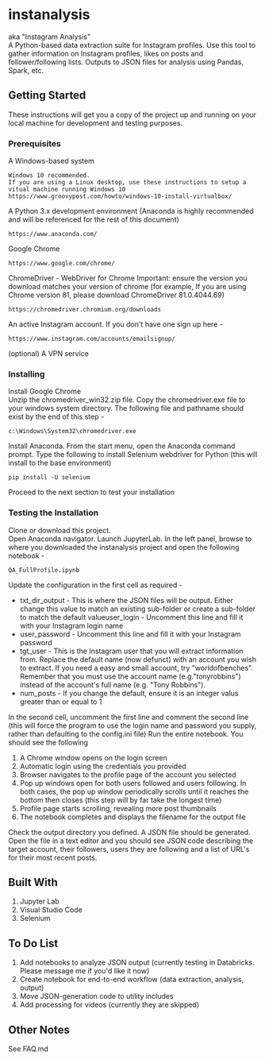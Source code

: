 # instanalysis
aka "Instagram Analysis"
<br>
A Python-based data extraction suite for Instagram profiles.  Use this tool to gather information on Instagram profiles, likes on posts and follower/following lists.  Outputs to JSON files for analysis using Pandas, Spark, etc.
## Getting Started
These instructions will get you a copy of the project up and running on your local machine for development and testing purposes.
### Prerequisites
A Windows-based system
```
Windows 10 recommended.
If you are using a Linux desktop, use these instructions to setup a vitual machine running Windows 10
https://www.groovypost.com/howto/windows-10-install-virtualbox/
```
A Python 3.x development environment
(Anaconda is highly recommended and will be referenced for the rest of this document)
```
https://www.anaconda.com/
```
Google Chrome
```
https://www.google.com/chrome/
```
ChromeDriver - WebDriver for Chrome
Important: ensure the version you download matches your version of chrome (for example, If you are using Chrome version 81, please download ChromeDriver 81.0.4044.69) 
```
https://chromedriver.chromium.org/downloads
```
An active Instagram account.  If you don't have one sign up here -
```
https://www.instagram.com/accounts/emailsignup/
```
(optional) A VPN service
### Installing
Install Google Chrome 
<br>
Unzip the chromedriver_win32.zip file.  Copy the chromedriver.exe file to your windows system directory.  The following file and pathname should exist by the end of this step -
```
c:\Windows\System32\chromedriver.exe
```
Install Anaconda. From the start menu, open the Anaconda command prompt.  Type the following to install Selenium webdriver for Python (this will install to the base environment)
```
pip install -U selenium
```
Proceed to the next section to test your installation
### Testing the Installation
Clone or download this project. <br>
Open Anaconda navigator.  Launch JupyterLab. In the left panel, browse to where you downloaded the instanalysis project and open the following notebook -
```
QA_FullProfile.ipynb
```
Update the configuration in the first cell as required -
<ul>
  <li>txt_dir_output - This is where the JSON files will be output.  Either change this value to match an existing sub-folder or create a sub-folder to match the default value</li?
  <li>user_login - Uncomment this line and fill it with your Instagram login name</li>
  <li>user_password - Uncomment this line and fill it with your Instagram password</li>
  <li>tgt_user - This is the Instagram user that you will extract information from.  Replace the default name (now defunct) with an account you wish to extract.  If you need a easy and small account, try "worldofbenches".  Remember that you must use the account name (e.g."tonyrobbins") instead of the account's full name (e.g. "Tony Robbins").</li>
  <li>num_posts - If you change the default, ensure it is an integer valus greater than or equal to 1</li>
</ul>
In the second cell, uncomment the first line and comment the second line (this will force the program to use the login name and password you supply, rather than defaulting to the config.ini file)
Run the entire notebook.  You should see the following
<ol>
  <li>A Chrome window opens on the login screen</li>
  <li>Automatic login using the credentials you provided</li>
  <li>Browser navigates to the profile page of the account you selected</li>
  <li>Pop up windows open for both users followed and users following.  In both cases, the pop up window periodically scrolls until it reaches the bottom then closes (this step will by far take the longest time)</li>
  <li>Profile page starts scrolling, revealing more post thumbnails</li>
  <li>The notebook completes and displays the filename for the output file</li>
</ol>
Check the output directory you defined.  A JSON file should be generated.  Open the file in a text editor and you should see JSON code describing the target account, their followers, users they are following and a list of URL's for their most recent posts.

## Built With
<ol>
  <li>Jupyter Lab</li>
  <li>Visual Studio Code</li>
  <li>Selenium</li>
</ol>

## To Do List
<ol>
  <li>Add notebooks to analyze JSON output (currently testing in Databricks.  Please message me if you'd like it now)</li>
  <li>Create notebook for end-to-end workflow (data extraction, analysis, output) </li>
  <li>Move JSON-generation code to utility includes</li>
  <li>Add processing for videos (currently they are skipped)</li>
</ol>


## Other Notes
See FAQ.md

